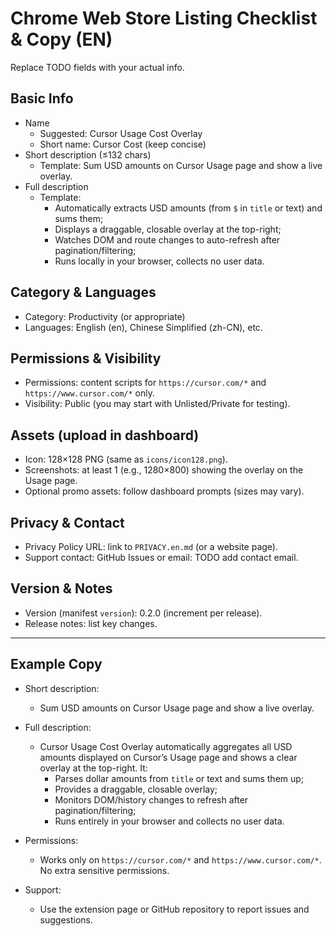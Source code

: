 # Chrome Web Store Listing Checklist & Copy (EN)

Replace TODO fields with your actual info.

## Basic Info
- Name
  - Suggested: Cursor Usage Cost Overlay
  - Short name: Cursor Cost (keep concise)
- Short description (≤132 chars)
  - Template: Sum USD amounts on Cursor Usage page and show a live overlay.
- Full description
  - Template:
    - Automatically extracts USD amounts (from `$` in `title` or text) and sums them;
    - Displays a draggable, closable overlay at the top-right;
    - Watches DOM and route changes to auto-refresh after pagination/filtering;
    - Runs locally in your browser, collects no user data.

## Category & Languages
- Category: Productivity (or appropriate)
- Languages: English (en), Chinese Simplified (zh-CN), etc.

## Permissions & Visibility
- Permissions: content scripts for `https://cursor.com/*` and `https://www.cursor.com/*` only.
- Visibility: Public (you may start with Unlisted/Private for testing).

## Assets (upload in dashboard)
- Icon: 128×128 PNG (same as `icons/icon128.png`).
- Screenshots: at least 1 (e.g., 1280×800) showing the overlay on the Usage page.
- Optional promo assets: follow dashboard prompts (sizes may vary).

## Privacy & Contact
- Privacy Policy URL: link to `PRIVACY.en.md` (or a website page).
- Support contact: GitHub Issues or email: TODO add contact email.

## Version & Notes
- Version (manifest `version`): 0.2.0 (increment per release).
- Release notes: list key changes.

---

## Example Copy

- Short description:
  - Sum USD amounts on Cursor Usage page and show a live overlay.

- Full description:
  - Cursor Usage Cost Overlay automatically aggregates all USD amounts displayed on Cursor’s Usage page and shows a clear overlay at the top-right. It:
    - Parses dollar amounts from `title` or text and sums them up;
    - Provides a draggable, closable overlay;
    - Monitors DOM/history changes to refresh after pagination/filtering;
    - Runs entirely in your browser and collects no user data.

- Permissions:
  - Works only on `https://cursor.com/*` and `https://www.cursor.com/*`. No extra sensitive permissions.

- Support:
  - Use the extension page or GitHub repository to report issues and suggestions.

